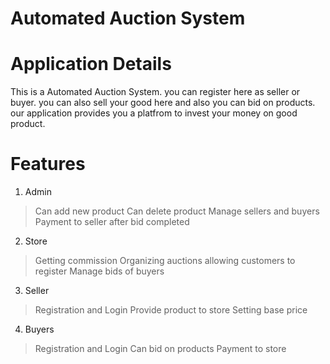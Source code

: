 # Automated Auction System



# Application Details
This is a Automated Auction System. you can register here as seller or buyer. you can also sell your good here and also you can bid on products.
our application provides you a platfrom to invest your money on good product.

# Features 

1. Admin
> Can add new product
> Can delete product
> Manage sellers and buyers
> Payment to seller after bid completed 

2. Store
> Getting commission 
> Organizing auctions
> allowing customers to register
> Manage bids of buyers 

3. Seller
> Registration and Login
> Provide product to store
> Setting base price

4. Buyers
> Registration and Login
> Can bid on products
> Payment to store
